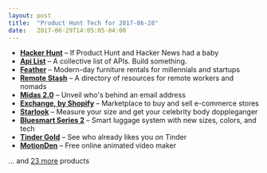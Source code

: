 ```yaml
---
layout: post
title:  "Product Hunt Tech for 2017-06-28"
date:   2017-06-29T14:05:05-04:00
---
```


* **[Hacker Hunt](https://www.producthunt.com/posts/hacker-hunt?utm_campaign=producthunt-api&utm_medium=api&utm_source=Application%3A+Daily+Digest+RSS+%28ID%3A+3202%29)** – If Product Hunt and Hacker News had a baby
* **[Api List](https://www.producthunt.com/posts/api-list?utm_campaign=producthunt-api&utm_medium=api&utm_source=Application%3A+Daily+Digest+RSS+%28ID%3A+3202%29)** – A collective list of APIs. Build something.
* **[Feather](https://www.producthunt.com/posts/feather-6?utm_campaign=producthunt-api&utm_medium=api&utm_source=Application%3A+Daily+Digest+RSS+%28ID%3A+3202%29)** – Modern-day furniture rentals for millennials and startups
* **[Remote Stash](https://www.producthunt.com/posts/remote-stash?utm_campaign=producthunt-api&utm_medium=api&utm_source=Application%3A+Daily+Digest+RSS+%28ID%3A+3202%29)** – A directory of resources for remote workers and nomads
* **[Midas 2.0](https://www.producthunt.com/posts/midas-2-0?utm_campaign=producthunt-api&utm_medium=api&utm_source=Application%3A+Daily+Digest+RSS+%28ID%3A+3202%29)** – Unveil who's behind an email address
* **[Exchange, by Shopify](https://www.producthunt.com/posts/exchange-by-shopify?utm_campaign=producthunt-api&utm_medium=api&utm_source=Application%3A+Daily+Digest+RSS+%28ID%3A+3202%29)** – Marketplace to buy and sell e-commerce stores
* **[Starlook](https://www.producthunt.com/posts/starlook?utm_campaign=producthunt-api&utm_medium=api&utm_source=Application%3A+Daily+Digest+RSS+%28ID%3A+3202%29)** – Measure your size and get your celebrity body doppleganger
* **[Bluesmart Series 2](https://www.producthunt.com/posts/bluesmart-series-2-2?utm_campaign=producthunt-api&utm_medium=api&utm_source=Application%3A+Daily+Digest+RSS+%28ID%3A+3202%29)** – Smart luggage system with new sizes, colors, and tech
* **[Tinder Gold](https://www.producthunt.com/posts/tinder-gold?utm_campaign=producthunt-api&utm_medium=api&utm_source=Application%3A+Daily+Digest+RSS+%28ID%3A+3202%29)** – See who already likes you on Tinder
* **[MotionDen](https://www.producthunt.com/posts/motionden?utm_campaign=producthunt-api&utm_medium=api&utm_source=Application%3A+Daily+Digest+RSS+%28ID%3A+3202%29)** – Free online animated video maker

… and [23 more](https://www.producthunt.com/tech) products